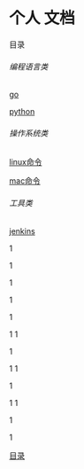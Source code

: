 # 个人 文档

<span id="1">目录</span>
###### 编程语言类

[go](./language/go.md)

[python](./language/python.md)

###### 操作系统类

[linux命令](./system/linux/shell.md)

[mac命令](./system/mac/shell.md)

###### 工具类

[jenkins](./tools/jenkins.md)

1

1

1

1

1

1
1

1

1
1

1

1
1

1

1









[目录](#1)